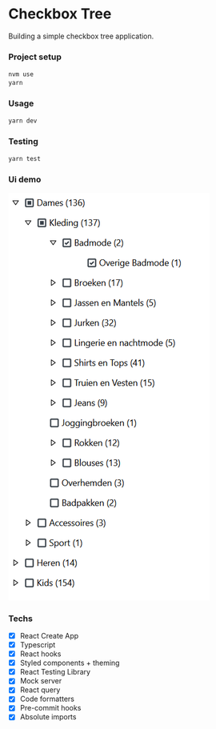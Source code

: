 # Checkbox Tree

Building a simple checkbox tree application.

### Project setup

```bash
nvm use
yarn
```

### Usage

```bash
yarn dev
```

### Testing

```bash
yarn test
```

### Ui demo

![preview](preview.png)

### Techs

- [x] React Create App
- [x] Typescript
- [x] React hooks
- [x] Styled components + theming
- [x] React Testing Library
- [x] Mock server
- [x] React query
- [x] Code formatters
- [x] Pre-commit hooks
- [x] Absolute imports
